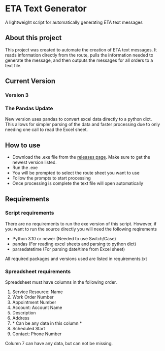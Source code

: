 # ETA Text Generator
A lightweight script for automatically generating ETA text messages

## About this project
This project was created to automate the creation of ETA text messages. It reads information directly from the route, 
pulls the information needed to generate the message, and then outputs the messages for all orders to a text file.

## Current Version
### Version 3 
### The Pandas Update
New version uses pandas to convert excel data directly to a python dict. This allows for simpler parsing of the data and
faster processing due to only needing one call to read the Excel sheet. 

## How to use

- Download the .exe file from the [releases page](https://github.com/redjordan1202/Text_Generator/releases "Text Generator Releases").
Make sure to get the newest version listed.
- Run the .exe
- You will be prompted to select the route sheet you want to use
- Follow the prompts to start processing
- Once processing is complete the text file will open automatically

## Requirements
### Script requirements
There are no requirements to run the exe version of this script. 
However, if you want to run the source directly you will need the following reqirements
- Python 3.10 or newer (Needed to use Switch/Case)
- pandas (For reading excel sheets and parsing to python dict)
- parsedatetime (For parsing date/time from Excel sheet)

All required packages and versions used are listed in requirements.txt

### Spreadsheet requirements
Spreadsheet must have columns in the following order.
1. Service Resource: Name
2. Work Order Number
3. Appointment Number
4. Account: Account Name
5. Description
6. Address
7. \* Can be any data in this column \*
8. Scheduled Start
9. Contact: Phone Number

Column 7 can have any data, but can not be missing. 